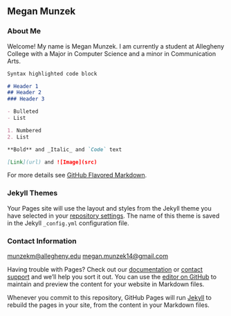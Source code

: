 ## Megan Munzek


### About Me
Welcome! My name is Megan Munzek. I am currently a student at Allegheny College with a Major in Computer Science and a minor in Communication Arts. 

```markdown
Syntax highlighted code block

# Header 1
## Header 2
### Header 3

- Bulleted
- List

1. Numbered
2. List

**Bold** and _Italic_ and `Code` text

[Link](url) and ![Image](src)
```

For more details see [GitHub Flavored Markdown](https://guides.github.com/features/mastering-markdown/).

### Jekyll Themes

Your Pages site will use the layout and styles from the Jekyll theme you have selected in your [repository settings](https://github.com/munzekm/MeganMunzek/settings). The name of this theme is saved in the Jekyll `_config.yml` configuration file.

### Contact Information
munzekm@allegheny.edu
megan.munzek14@gmail.com


Having trouble with Pages? Check out our [documentation](https://docs.github.com/categories/github-pages-basics/) or [contact support](https://github.com/contact) and we’ll help you sort it out.
You can use the [editor on GitHub](https://github.com/munzekm/MeganMunzek/edit/gh-pages/index.md) to maintain and preview the content for your website in Markdown files.

Whenever you commit to this repository, GitHub Pages will run [Jekyll](https://jekyllrb.com/) to rebuild the pages in your site, from the content in your Markdown files.
